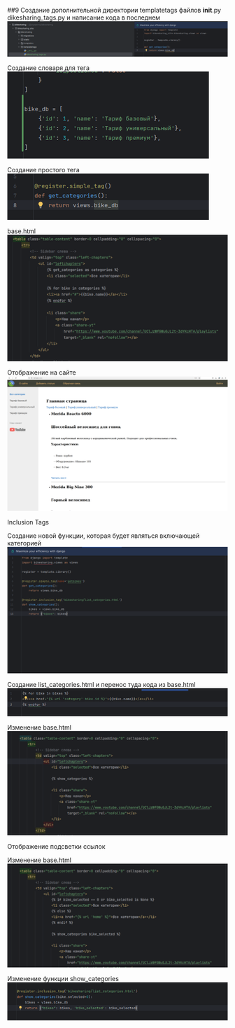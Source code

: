 ##9
Создание дополнительной директории templatetags файлов __init__.py dikesharing_tags.py и написание кода в последнем
![1](screen/16.1.png)

Создание словаря для тега
![2](screen/16.2.png)

Создание простого тега
![3](screen/16.3.png)

base.html
![4](screen/16.4.png)

Отображение на сайте
![5](screen/16.5.png)

Inclusion Tags

Создание новой функции, которая будет являться включающей категорией
![6](screen/16.6.png)

Создание list_categories.html и перенос туда кода из base.html
![7](screen/16.7.png)

Изменение base.html
![8](screen/16.8.png)

Отображение подсветки ссылок

Изменение base.html
![9](screen/16.9.png)

Изменение функции show_categories
![10](screen/16.10.png)